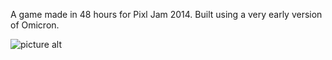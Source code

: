 A game made in 48 hours for Pixl Jam 2014. Built using a very early version of Omicron.

![picture alt](http://i62.tinypic.com/2ecdd1y.jpg)
